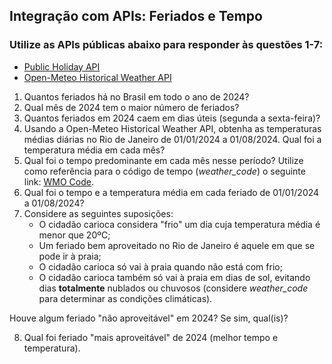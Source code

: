 ## Integração com APIs: Feriados e Tempo
### Utilize as APIs públicas abaixo para responder às questões 1-7:
- [Public Holiday API](https://date.nager.at/Api)
- [Open-Meteo Historical Weather API](https://open-meteo.com/)

1. Quantos feriados há no Brasil em todo o ano de 2024?
2. Qual mês de 2024 tem o maior número de feriados?
3. Quantos feriados em 2024 caem em dias úteis (segunda a sexta-feira)?
4. Usando a Open-Meteo Historical Weather API, obtenha as temperaturas médias diárias no Rio de Janeiro de 01/01/2024 a 01/08/2024. Qual foi a temperatura média em cada mês?
5. Qual foi o tempo predominante em cada mês nesse período? Utilize como referência para o código de tempo (_weather_code_) o seguinte link: [WMO Code](https://gist.github.com/stellasphere/9490c195ed2b53c707087c8c2db4ec0c).
6. Qual foi o tempo e a temperatura média em cada feriado de 01/01/2024 a 01/08/2024?
7. Considere as seguintes suposições:
   - O cidadão carioca considera "frio" um dia cuja temperatura média é menor que 20ºC;
   - Um feriado bem aproveitado no Rio de Janeiro é aquele em que se pode ir à praia;
   - O cidadão carioca só vai à praia quando não está com frio;
   - O cidadão carioca também só vai à praia em dias de sol, evitando dias  **totalmente** nublados ou chuvosos (considere _weather_code_ para determinar as condições climáticas).

Houve algum feriado "não aproveitável" em 2024? Se sim, qual(is)?

8. Qual foi feriado "mais aproveitável" de 2024 (melhor tempo e temperatura).
